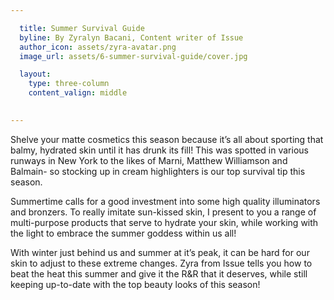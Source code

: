 ```yaml
---

  title: Summer Survival Guide
  byline: By Zyralyn Bacani, Content writer of Issue
  author_icon: assets/zyra-avatar.png
  image_url: assets/6-summer-survival-guide/cover.jpg

  layout:
    type: three-column
    content_valign: middle
    

---
```


Shelve your matte cosmetics this season because it’s all about sporting that balmy, hydrated skin until it has drunk its fill! This was spotted in various runways in New York to the likes of Marni, Matthew Williamson and Balmain- so stocking up in cream highlighters is our top survival tip this season.

Summertime calls for a good investment into some high quality illuminators and bronzers. To really imitate sun-kissed skin,  I present to you a range of multi-purpose products that serve to hydrate your skin, while working with the light to embrace the summer goddess within us all!

With winter just behind us and summer at it’s peak, it can be hard for our skin to adjust to these extreme changes. Zyra from Issue tells you how to beat the heat this summer and give it the R&R that it deserves, while still keeping up-to-date with the top beauty looks of this season!

